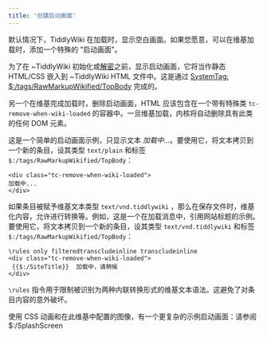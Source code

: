 ```yaml
---
title: '创建启动画面'
---
```


默认情况下，TiddlyWiki 在加载时，显示空白画面。如果您愿意，可以在维基加载时，添加一个特殊的 "启动画面"。

为了在 ~TiddlyWiki 初始化或[解密](Encryption)之前，显示启动画面，它将当作静态 HTML/CSS 嵌入到 ~TiddlyWiki HTML 文件中。这是通过 [SystemTag: $:/tags/RawMarkupWikified/TopBody](#SystemTag%3A%20%24%3A/tags/RawMarkupWikified/TopBody) 完成的。

另一个在维基完成加载时，删除启动画面，HTML 应该包含在一个带有特殊类 `tc-remove-when-wiki-loaded` 的容器中。一旦维基加载，内核将自动删除具有此类的任何 DOM 元素。

这是一个简单的启动画面示例，只显示文本 _加载中..._。要使用它，将文本拷贝到一个新的条目，设其类型 `text/plain` 和标签 `$:/tags/RawMarkupWikified/TopBody`：

```
<div class="tc-remove-when-wiki-loaded">
加载中...
</div>
```

如果条目被赋予维基文本类型 `text/vnd.tiddlywiki` ，那么在保存文件时，维基化内容，允许进行转换等。例如，这是一个在加载消息中，引用网站标题的示例。要使用它，将文本拷贝到一个新的条目，设其类型 `text/vnd.tiddlywiki` 和标签 `$:/tags/RawMarkupWikified/TopBody`：

```
\rules only filteredtranscludeinline transcludeinline
<div class="tc-remove-when-wiki-loaded">
 {{$:/SiteTitle}}  加载中，请稍候
</div>
```

`\rules` 指令用于限制被识别为两种内联转换形式的维基文本语法。这避免了对条目内容的意外破坏。

使用 CSS 动画和在此维基中配置的图像，有一个更复杂的示例启动画面：请参阅 $:/SplashScreen
